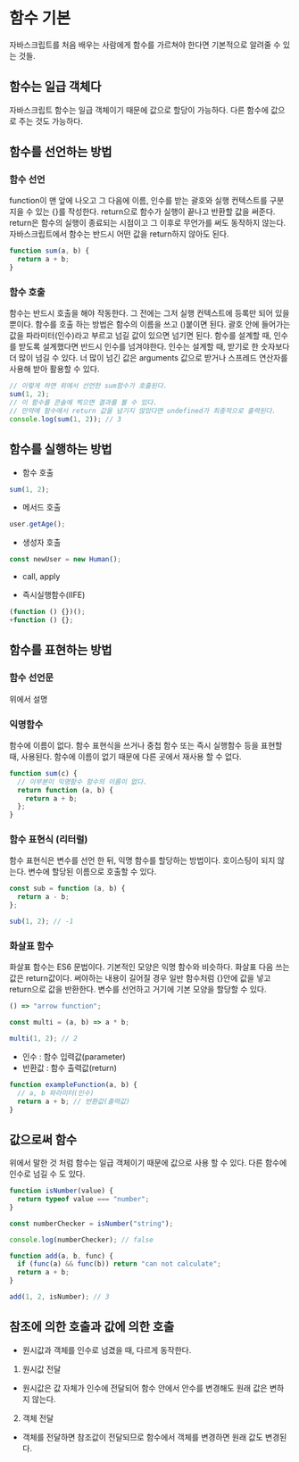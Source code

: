 # 함수 기본

자바스크립트를 처음 배우는 사람에게 함수를 가르쳐야 한다면 기본적으로 알려줄 수 있는 것들.

## 함수는 일급 객체다

자바스크립트 함수는 일급 객체이기 때문에 값으로 할당이 가능하다.
다른 함수에 값으로 주는 것도 가능하다.

## 함수를 선언하는 방법

### 함수 선언

function이 맨 앞에 나오고 그 다음에 이름, 인수를 받는 괄호와 실행 컨텍스트를 구분지을 수 있는 {}를 작성한다.
return으로 함수가 실행이 끝나고 반환할 값을 써준다. return은 함수의 실행이 종료되는 시점이고 그 이후로 무언가를 써도 동작하지 않는다.
자바스크립트에서 함수는 반드시 어떤 값을 return하지 않아도 된다.

```javascript
function sum(a, b) {
  return a + b;
}
```

### 함수 호출

함수는 반드시 호출을 해야 작동한다. 그 전에는 그저 실행 컨텍스트에 등록만 되어 있을 뿐이다.
함수를 호출 하는 방법은 함수의 이름을 쓰고 ()붙이면 된다.
괄호 안에 들어가는 값을 파라미터(인수)라고 부르고 넘길 값이 있으면 넘기면 된다.
함수를 설계할 때, 인수를 받도록 설계했다면 반드시 인수를 넘겨야한다.
인수는 설계할 때, 받기로 한 숫자보다 더 많이 넘길 수 있다.
너 많이 넘긴 값은 arguments 값으로 받거나 스프레드 연산자를 사용해 받아 활용할 수 있다.

```javascript
// 이렇게 하면 위에서 선언한 sum함수가 호출된다.
sum(1, 2);
// 이 함수를 콘솔에 찍으면 결과를 볼 수 있다.
// 만약에 함수에서 return 값을 넘기지 않았다면 undefined가 최종적으로 출력된다.
console.log(sum(1, 2)); // 3
```

## 함수를 실행하는 방법

- 함수 호출

```javascript
sum(1, 2);
```

- 메서드 호출

```javascript
user.getAge();
```

- 생성자 호출

```javascript
const newUser = new Human();
```

- call, apply



- 즉시실행함수(IIFE)

```javascript
(function () {})();
+function () {};
```

## 함수를 표현하는 방법

### 함수 선언문

위에서 설명

### 익명함수

함수에 이름이 없다.
함수 표현식을 쓰거나 중첩 함수 또는 즉시 실행함수 등을 표현할 때, 사용된다.
함수에 이름이 없기 때문에 다른 곳에서 재사용 할 수 없다.

```javascript
function sum(c) {
  // 이부분이 익명함수 함수의 이름이 없다.
  return function (a, b) {
    return a + b;
  };
}
```

### 함수 표현식 (리터럴)

함수 표현식은 변수를 선언 한 뒤, 익명 함수를 할당하는 방법이다.
호이스팅이 되지 않는다.
변수에 할당된 이름으로 호출할 수 있다.

```javascript
const sub = function (a, b) {
  return a - b;
};

sub(1, 2); // -1
```

### 화살표 함수

화살표 함수는 ES6 문법이다.
기본적인 모양은 익명 함수와 비슷하다.
화살표 다음 쓰는 값은 return값이다.
써야하는 내용이 길어질 경우 일반 함수처럼 {}안에 값을 넣고 return으로 값을 반환한다.
변수를 선언하고 거기에 기본 모양을 할당할 수 있다.

```javascript
() => "arrow function";

const multi = (a, b) => a * b;

multi(1, 2); // 2
```

- 인수 : 함수 입력값(parameter)
- 반환값 : 함수 출력값(return)

```javascript
function exampleFunction(a, b) {
  // a, b 파라미터(인수)
  return a + b; // 반환값(출력값)
}
```

## 값으로써 함수

위에서 말한 것 처럼 함수는 일급 객체이기 때문에 값으로 사용 할 수 있다.
다른 함수에 인수로 넘길 수 도 있다.

```javascript
function isNumber(value) {
  return typeof value === "number";
}

const numberChecker = isNumber("string");

console.log(numberChecker); // false

function add(a, b, func) {
  if (func(a) && func(b)) return "can not calculate";
  return a + b;
}

add(1, 2, isNumber); // 3
```

## 참조에 의한 호출과 값에 의한 호출

- 원시값과 객체를 인수로 넘겼을 때, 다르게 동작한다.

1. 원시값 전달

- 원시값은 값 자체가 인수에 전달되어 함수 안에서 안수를 변경해도 원래 값은 변하지 않는다.

2. 객체 전달

- 객체를 전달하면 참조값이 전달되므로 함수에서 객체를 변경하면 원래 값도 변경된다.
